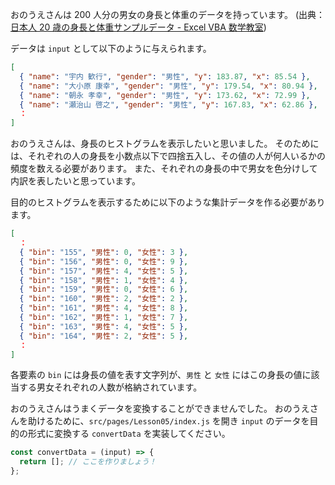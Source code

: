 おのうえさんは 200 人分の男女の身長と体重のデータを持っています。
(出典：[日本人 20 歳の身長と体重サンプルデータ - Excel VBA 数学教室](https://excelmath.atelierkobato.com/height/))

データは `input` として以下のように与えられます。

```json
[
  { "name": "宇内 歓行", "gender": "男性", "y": 183.87, "x": 85.54 },
  { "name": "大小原 康幸", "gender": "男性", "y": 179.54, "x": 80.94 },
  { "name": "朝永 孝幸", "gender": "男性", "y": 173.62, "x": 72.99 },
  { "name": "瀬治山 啓之", "gender": "男性", "y": 167.83, "x": 62.86 },
  ：
]

```

おのうえさんは、身長のヒストグラムを表示したいと思いました。
そのためには、それぞれの人の身長を小数点以下で四捨五入し、その値の人が何人いるかの頻度を数える必要があります。
また、それぞれの身長の中で男女を色分けして内訳を表したいと思っています。

目的のヒストグラムを表示するために以下のような集計データを作る必要があります。

```json
[
  ：
  { "bin": "155", "男性": 0, "女性": 3 },
  { "bin": "156", "男性": 0, "女性": 9 },
  { "bin": "157", "男性": 4, "女性": 5 },
  { "bin": "158", "男性": 1, "女性": 4 },
  { "bin": "159", "男性": 0, "女性": 6 },
  { "bin": "160", "男性": 2, "女性": 2 },
  { "bin": "161", "男性": 4, "女性": 8 },
  { "bin": "162", "男性": 1, "女性": 7 },
  { "bin": "163", "男性": 4, "女性": 5 },
  { "bin": "164", "男性": 2, "女性": 5 },
  ：
]
```

各要素の `bin` には身長の値を表す文字列が、`男性` と `女性` にはこの身長の値に該当する男女それぞれの人数が格納されています。

おのうえさんはうまくデータを変換することができませんでした。
おのうえさんを助けるために、`src/pages/Lesson05/index.js` を開き `input` のデータを目的の形式に変換する `convertData` を実装してください。

```javascript
const convertData = (input) => {
  return []; // ここを作りましょう！
};
```
